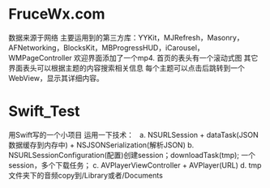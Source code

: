 # FruceWx.com
数据来源于网络
主要运用到的第三方库：YYKit，MJRefresh，Masonry，AFNetworking，BlocksKit，MBProgressHUD，iCarousel，WMPageController
欢迎界面添加了一个mp4.
首页的表头有一个滚动式图
其它界面表头可以根据主题的内容搜索相关信息
每个主题可以点击后跳转到一个WebView，显示其详细内容。

# Swift_Test
用Swift写的一个小项目
运用一下技术：
   a. NSURLSession + dataTask(JSON数据缓存到内存中) + NSJSONSerialization(解析JSON)
   b. NSURLSessionConfiguration(配置)创建session；downloadTask(tmp); 一个session，多个下载任务；
   c. AVPlayerViewController + AVPlayer(URL)
   d. tmp文件夹下的音频copy到/Library或者/Documents

